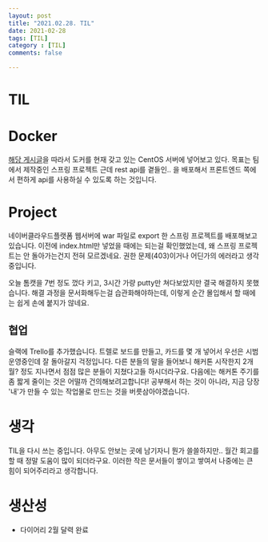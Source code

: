 ```yaml
---
layout: post
title: "2021.02.28. TIL"
date: 2021-02-28
tags: [TIL]
category : [TIL]
comments: false

---
```


# TIL



# Docker

[해당 게시글](https://niceman.tistory.com/36)을 따라서 도커를 현재 갖고 있는 CentOS 서버에 넣어보고 있다. 목표는 팀에서 제작중인 스프링 프로젝트 근데 rest api를 곁들인.. 을 배포해서 프론트엔드 쪽에서 편하게 api를 사용하실 수 있도록 하는 것입니다.



# Project

네이버클라우드플랫폼 웹서버에 war 파일로 export 한 스프링 프로젝트를 배포해보고 있습니다. 이전에 index.html만 넣었을 때에는 되는걸 확인했었는데, 왜 스프링 프로젝트는 안 돌아가는건지 전혀 모르겠네요. 권한 문제(403)이거나 어딘가의 에러라고 생각중입니다.

오늘 톰캣을 7번 정도 껐다 키고, 3시간 가량 putty만 쳐다보았지만 결국 해결하지 못했습니다. 해결 과정을 문서화해두는걸 습관화해야하는데, 이렇게 순간 몰입해서 할 때에는 쉽게 손에 붙지가 않네요.

## 협업

슬랙에 Trello를 추가했습니다. 트렐로 보드를 만들고, 카드를 몇 개 넣어서 우선은 시범운영중인데 잘 돌아갈지 걱정입니다. 다른 분들의 말을 들어보니 해커톤 시작한지 2개월? 정도 지나면서 점점 많은 분들이 지쳤다고들 하시더라구요. 다음에는 해커톤 주기를 좀 짧게 줄이는 것은 어떨까 건의해보려고합니다! 공부해서 하는 것이 아니라, 지금 당장 '내'가 만들 수 있는 작업물로 만드는 것을 버릇삼아야겠습니다.



# 생각

TIL을 다시 쓰는 중입니다. 아무도 안보는 곳에 남기자니 뭔가 쓸쓸하지만.. 월간 회고를 할 때 정말 도움이 많이 되더라구요. 이러한 작은 문서들이 쌓이고 쌓여서 나중에는 큰 힘이 되어주리라고 생각합니다.



# 생산성

- 다이어리 2월 달력 완료

